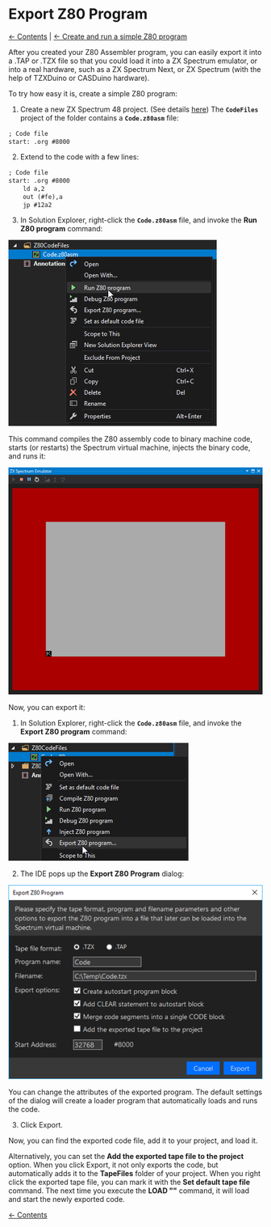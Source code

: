 # Export Z80 Program

[&larr; Contents](../Index.md) | [&larr; Create and run a simple Z80 program](./CreateSimpleZ80Program.md)

After you created your Z80 Assembler program, you can easily export it into a .TAP or .TZX file so that you
could load it into a ZX Spectrum emulator, or into a real hardware, such as a ZX Spectrum Next, or ZX Spectrum
(with the help of TZXDuino or CASDuino hardware).

To try how easy it is, create a simple Z80 program:

1. Create a new ZX Spectrum 48 project. (See details [here](../GettingStarted/CreateFirstZxSpectrumProject.md))
The __`CodeFiles `__ project of the folder contains a __`Code.z80asm`__ file:

```
; Code file
start: .org #8000
```

2. Extend to the code with a few lines:

```
; Code file
start: .org #8000
    ld a,2
    out (#fe),a
    jp #12a2
```

3. In Solution Explorer, right-click the __`Code.z80asm`__ file, and invoke the __Run Z80 program__ command:

![Context menu](./Figures/RunZ80ProgramInContextMenu.png)

This command compiles the Z80 assembly code to binary machine code, starts (or restarts) the Spectrum virtual machine,
injects the binary code, and runs it:

![Z80 border program](./Figures/Z80BorderProgramRuns.png)

Now, you can export it:

1. In Solution Explorer, right-click the __`Code.z80asm`__ file, and invoke the __Export Z80 program__ command:

![Context menu](./Figures/ExportZ80ProgramInContextMenu.png)

2. The IDE pops up the __Export Z80 Program__ dialog:

![Export dialog](./Figures/ExportZ80ProgramDialog.png)

You can change the attributes of the exported program. The default settings of the dialog
will create a loader program that automatically loads and runs the code.

3. Click Export.

Now, you can find the exported code file, add it to your project, and load it.

Alternatively, you can set the __Add the exported tape file to the project__ option. 
When you click  Export, it not only exports the code, but automatically adds it to
the __TapeFiles__ folder of your project. When you right click the exported tape file,
you can mark it with the __Set default tape file__ command. The next time you execute the 
__LOAD ""__ command, it will load and start the newly exported code.

[&larr; Contents](../Index.md)
